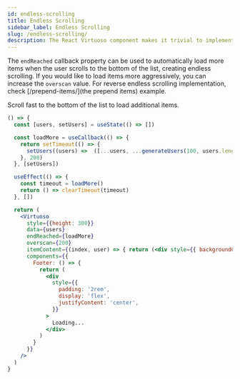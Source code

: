 ```yaml
---
id: endless-scrolling
title: Endless Scrolling
sidebar_label: Endless Scrolling
slug: /endless-scrolling/
description: The React Virtuoso component makes it trivial to implement infinite scrolling lists in both directions with variably sized items.
---
```


The `endReached` callback property can be used to automatically load more items when the user scrolls to the bottom of the list, creating endless scrolling. 
If you would like to load items more aggressively, you can increase the `overscan` value. 
For reverse endless scrolling implementation, check [/prepend-items/](the prepend items) example.

Scroll fast to the bottom of the list to load additional items.

```jsx live
() => {
  const [users, setUsers] = useState(() => [])

  const loadMore = useCallback(() => {
    return setTimeout(() => {
      setUsers((users) =>  ([...users, ...generateUsers(100, users.length)]) )
    }, 200)
  }, [setUsers])

  useEffect(() => {
    const timeout = loadMore()
    return () => clearTimeout(timeout)
  }, [])

  return (
    <Virtuoso
      style={{height: 300}}
      data={users}
      endReached={loadMore}
      overscan={200}
      itemContent={(index, user) => { return (<div style={{ backgroundColor: user.bgColor }}>{user.name}</div>) }}
      components={{
        Footer: () => {
          return (
            <div
              style={{
                padding: '2rem',
                display: 'flex',
                justifyContent: 'center',
              }}
            >
              Loading...
            </div>
          )
        }
      }}
    />
  )
}
```
